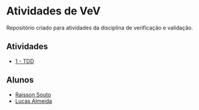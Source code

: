 # Atividades de VeV

Repositório criado para atividades da disciplina de verificação e validação.

## Atividades

- [1 - TDD](/atividade1)

## Alunos
- [Raisson Souto](https://github.com/raissonsouto)
- [Lucas Almeida](https://github.com/lucasgsa)